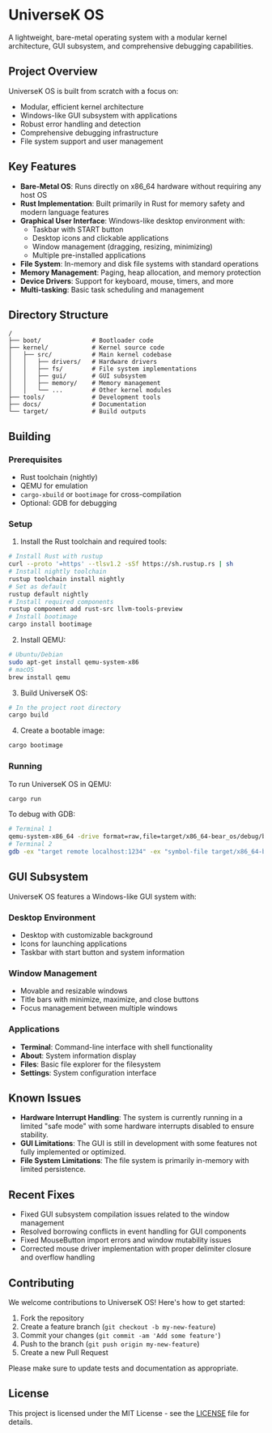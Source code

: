 # UniverseK OS

A lightweight, bare-metal operating system with a modular kernel architecture, GUI subsystem, and comprehensive debugging capabilities.

## Project Overview

UniverseK OS is built from scratch with a focus on:

- Modular, efficient kernel architecture
- Windows-like GUI subsystem with applications
- Robust error handling and detection
- Comprehensive debugging infrastructure
- File system support and user management

## Key Features

- **Bare-Metal OS**: Runs directly on x86_64 hardware without requiring any host OS
- **Rust Implementation**: Built primarily in Rust for memory safety and modern language features
- **Graphical User Interface**: Windows-like desktop environment with:
  - Taskbar with START button
  - Desktop icons and clickable applications
  - Window management (dragging, resizing, minimizing)
  - Multiple pre-installed applications
- **File System**: In-memory and disk file systems with standard operations
- **Memory Management**: Paging, heap allocation, and memory protection
- **Device Drivers**: Support for keyboard, mouse, timers, and more
- **Multi-tasking**: Basic task scheduling and management

## Directory Structure

```
/
├── boot/              # Bootloader code
├── kernel/            # Kernel source code
│   ├── src/           # Main kernel codebase
│   │   ├── drivers/   # Hardware drivers
│   │   ├── fs/        # File system implementations
│   │   ├── gui/       # GUI subsystem
│   │   ├── memory/    # Memory management
│   │   └── ...        # Other kernel modules
├── tools/             # Development tools
├── docs/              # Documentation
└── target/            # Build outputs
```

## Building

### Prerequisites

- Rust toolchain (nightly)
- QEMU for emulation
- `cargo-xbuild` or `bootimage` for cross-compilation
- Optional: GDB for debugging

### Setup

1. Install the Rust toolchain and required tools:

```bash
# Install Rust with rustup
curl --proto '=https' --tlsv1.2 -sSf https://sh.rustup.rs | sh
# Install nightly toolchain
rustup toolchain install nightly
# Set as default
rustup default nightly
# Install required components
rustup component add rust-src llvm-tools-preview
# Install bootimage
cargo install bootimage
```

2. Install QEMU:

```bash
# Ubuntu/Debian
sudo apt-get install qemu-system-x86
# macOS
brew install qemu
```

3. Build UniverseK OS:

```bash
# In the project root directory
cargo build
```

4. Create a bootable image:

```bash
cargo bootimage
```

### Running

To run UniverseK OS in QEMU:

```bash
cargo run
```

To debug with GDB:

```bash
# Terminal 1
qemu-system-x86_64 -drive format=raw,file=target/x86_64-bear_os/debug/bootimage-kernel.bin -s -S
# Terminal 2
gdb -ex "target remote localhost:1234" -ex "symbol-file target/x86_64-bear_os/debug/kernel"
```

## GUI Subsystem

UniverseK OS features a Windows-like GUI system with:

### Desktop Environment

- Desktop with customizable background
- Icons for launching applications
- Taskbar with start button and system information

### Window Management

- Movable and resizable windows
- Title bars with minimize, maximize, and close buttons
- Focus management between multiple windows

### Applications

- **Terminal**: Command-line interface with shell functionality
- **About**: System information display
- **Files**: Basic file explorer for the filesystem
- **Settings**: System configuration interface

## Known Issues

- **Hardware Interrupt Handling**: The system is currently running in a limited "safe mode" with some hardware interrupts disabled to ensure stability.
- **GUI Limitations**: The GUI is still in development with some features not fully implemented or optimized.
- **File System Limitations**: The file system is primarily in-memory with limited persistence.

## Recent Fixes

- Fixed GUI subsystem compilation issues related to the window management
- Resolved borrowing conflicts in event handling for GUI components
- Fixed MouseButton import errors and window mutability issues
- Corrected mouse driver implementation with proper delimiter closure and overflow handling

## Contributing

We welcome contributions to UniverseK OS! Here's how to get started:

1. Fork the repository
2. Create a feature branch (`git checkout -b my-new-feature`)
3. Commit your changes (`git commit -am 'Add some feature'`)
4. Push to the branch (`git push origin my-new-feature`)
5. Create a new Pull Request

Please make sure to update tests and documentation as appropriate.

## License

This project is licensed under the MIT License - see the [LICENSE](LICENSE) file for details.
